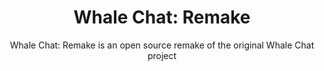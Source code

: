 <div align="center">
  <h1>Whale Chat: Remake</h1>
  <p>Whale Chat: Remake is an open source remake of the original Whale Chat project</p>
</div>
